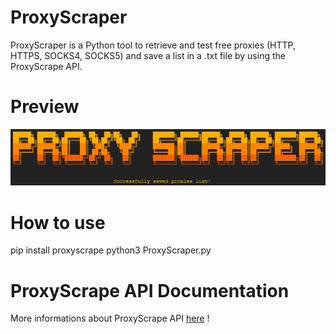 # ProxyScraper
ProxyScraper is a Python tool to retrieve and test free proxies (HTTP, HTTPS, SOCKS4, SOCKS5) and save a list in a .txt file by using the ProxyScrape API.
# Preview 
![](https://github.com/Maous-B/ProxyScraper/blob/main/ProxyScraper.png?raw=true)
# How to use
pip install proxyscrape
python3 ProxyScraper.py
# ProxyScrape API Documentation
More informations about ProxyScrape API [here](https://pypi.org/project/proxyscrape/) !
